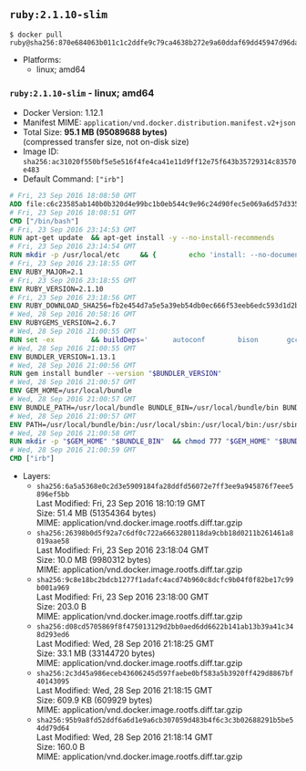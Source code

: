 ## `ruby:2.1.10-slim`

```console
$ docker pull ruby@sha256:870e684063b011c1c2ddfe9c79ca4638b272e9a60ddaf69dd45947d96da91246
```

-	Platforms:
	-	linux; amd64

### `ruby:2.1.10-slim` - linux; amd64

-	Docker Version: 1.12.1
-	Manifest MIME: `application/vnd.docker.distribution.manifest.v2+json`
-	Total Size: **95.1 MB (95089688 bytes)**  
	(compressed transfer size, not on-disk size)
-	Image ID: `sha256:ac31020f550bf5e5e516f4fe4ca41e11d9ff12e75f643b35729314c83570e483`
-	Default Command: `["irb"]`

```dockerfile
# Fri, 23 Sep 2016 18:08:50 GMT
ADD file:c6c23585ab140b0b320d4e99bc1b0eb544c9e96c24d90fec5e069a6d57d335ca in / 
# Fri, 23 Sep 2016 18:08:51 GMT
CMD ["/bin/bash"]
# Fri, 23 Sep 2016 23:14:53 GMT
RUN apt-get update 	&& apt-get install -y --no-install-recommends 		bzip2 		ca-certificates 		libffi-dev 		libgdbm3 		libssl-dev 		libyaml-dev 		procps 		zlib1g-dev 	&& rm -rf /var/lib/apt/lists/*
# Fri, 23 Sep 2016 23:14:54 GMT
RUN mkdir -p /usr/local/etc 	&& { 		echo 'install: --no-document'; 		echo 'update: --no-document'; 	} >> /usr/local/etc/gemrc
# Fri, 23 Sep 2016 23:18:55 GMT
ENV RUBY_MAJOR=2.1
# Fri, 23 Sep 2016 23:18:55 GMT
ENV RUBY_VERSION=2.1.10
# Fri, 23 Sep 2016 23:18:56 GMT
ENV RUBY_DOWNLOAD_SHA256=fb2e454d7a5e5a39eb54db0ec666f53eeb6edc593d1d2b970ae4d150b831dd20
# Wed, 28 Sep 2016 20:58:16 GMT
ENV RUBYGEMS_VERSION=2.6.7
# Wed, 28 Sep 2016 21:00:55 GMT
RUN set -ex 		&& buildDeps=' 		autoconf 		bison 		gcc 		libbz2-dev 		libgdbm-dev 		libglib2.0-dev 		libncurses-dev 		libreadline-dev 		libxml2-dev 		libxslt-dev 		make 		ruby 		wget 	' 	&& apt-get update 	&& apt-get install -y --no-install-recommends $buildDeps 	&& rm -rf /var/lib/apt/lists/* 		&& wget -O ruby.tar.gz "https://cache.ruby-lang.org/pub/ruby/$RUBY_MAJOR/ruby-$RUBY_VERSION.tar.gz" 	&& echo "$RUBY_DOWNLOAD_SHA256 *ruby.tar.gz" | sha256sum -c - 		&& mkdir -p /usr/src/ruby 	&& tar -xzf ruby.tar.gz -C /usr/src/ruby --strip-components=1 	&& rm ruby.tar.gz 		&& cd /usr/src/ruby 		&& { 		echo '#define ENABLE_PATH_CHECK 0'; 		echo; 		cat file.c; 	} > file.c.new 	&& mv file.c.new file.c 		&& autoconf 	&& ./configure --disable-install-doc 	&& make -j"$(nproc)" 	&& make install 		&& apt-get purge -y --auto-remove $buildDeps 	&& cd / 	&& rm -r /usr/src/ruby 		&& gem update --system "$RUBYGEMS_VERSION"
# Wed, 28 Sep 2016 21:00:55 GMT
ENV BUNDLER_VERSION=1.13.1
# Wed, 28 Sep 2016 21:00:56 GMT
RUN gem install bundler --version "$BUNDLER_VERSION"
# Wed, 28 Sep 2016 21:00:57 GMT
ENV GEM_HOME=/usr/local/bundle
# Wed, 28 Sep 2016 21:00:57 GMT
ENV BUNDLE_PATH=/usr/local/bundle BUNDLE_BIN=/usr/local/bundle/bin BUNDLE_SILENCE_ROOT_WARNING=1 BUNDLE_APP_CONFIG=/usr/local/bundle
# Wed, 28 Sep 2016 21:00:57 GMT
ENV PATH=/usr/local/bundle/bin:/usr/local/sbin:/usr/local/bin:/usr/sbin:/usr/bin:/sbin:/bin
# Wed, 28 Sep 2016 21:00:58 GMT
RUN mkdir -p "$GEM_HOME" "$BUNDLE_BIN" 	&& chmod 777 "$GEM_HOME" "$BUNDLE_BIN"
# Wed, 28 Sep 2016 21:00:59 GMT
CMD ["irb"]
```

-	Layers:
	-	`sha256:6a5a5368e0c2d3e5909184fa28ddfd56072e7ff3ee9a945876f7eee5896ef5bb`  
		Last Modified: Fri, 23 Sep 2016 18:10:19 GMT  
		Size: 51.4 MB (51354364 bytes)  
		MIME: application/vnd.docker.image.rootfs.diff.tar.gzip
	-	`sha256:26398b0d5f92a7c6df0c722a6663280118da9cbb18d0211b261461a8019aae58`  
		Last Modified: Fri, 23 Sep 2016 23:18:04 GMT  
		Size: 10.0 MB (9980312 bytes)  
		MIME: application/vnd.docker.image.rootfs.diff.tar.gzip
	-	`sha256:9c8e18bc2bdcb1277f1adafc4acd74b960c8dcfc9b04f0f82be17c99b001a969`  
		Last Modified: Fri, 23 Sep 2016 23:18:00 GMT  
		Size: 203.0 B  
		MIME: application/vnd.docker.image.rootfs.diff.tar.gzip
	-	`sha256:d08cd5705869f8f475013129d2bb0aed6dd6622b141ab13b39a41c348d293ed6`  
		Last Modified: Wed, 28 Sep 2016 21:18:25 GMT  
		Size: 33.1 MB (33144720 bytes)  
		MIME: application/vnd.docker.image.rootfs.diff.tar.gzip
	-	`sha256:2c3d45a986eceb43606245d597faebe0bf583a5b3920ff429d8867bf40143095`  
		Last Modified: Wed, 28 Sep 2016 21:18:15 GMT  
		Size: 609.9 KB (609929 bytes)  
		MIME: application/vnd.docker.image.rootfs.diff.tar.gzip
	-	`sha256:95b9a8fd52ddf6a6d1e9a6cb307059d483b4f6c3c3b02688291b5be54dd79d64`  
		Last Modified: Wed, 28 Sep 2016 21:18:14 GMT  
		Size: 160.0 B  
		MIME: application/vnd.docker.image.rootfs.diff.tar.gzip
